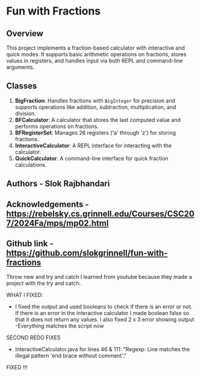 # Fun with Fractions

## Overview

This project implements a fraction-based calculator with interactive and quick modes. It supports basic arithmetic operations on fractions, stores values in registers, and handles input via both REPL and command-line arguments.

## Classes

1. **BigFraction**: Handles fractions with `BigInteger` for precision and supports operations like addition, subtraction, multiplication, and division.
2. **BFCalculator**: A calculator that stores the last computed value and performs operations on fractions.
3. **BFRegisterSet**: Manages 26 registers ('a' through 'z') for storing fractions.
4. **InteractiveCalculator**: A REPL interface for interacting with the calculator.
5. **QuickCalculator**: A command-line interface for quick fraction calculations.

## Authors - Slok Rajbhandari
## Acknowledgements - https://rebelsky.cs.grinnell.edu/Courses/CSC207/2024Fa/mps/mp02.html

## Github link - https://github.com/slokgrinnell/fun-with-fractions

Throw new and try and catch I learned from youtube because they made a project with the try and catch.

WHAT I FIXED:

- I fixed the output and used booleans to check if there is an error or not. If there is an error in the interactive calculator I made boolean false so that it does not return any values. I also fixed 2 x 3 error showing output
-Everything matches the script now


SECOND REDO FIXES

- InteractiveCalculator.java for lines 46 & 111: "Regexp: Line matches the illegal pattern 'end brace without comment'."

FIXED !!!